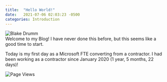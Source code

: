 ```yaml
---
title:  "Hello World!"
date:   2021-07-06 02:03:23 -0500
categories: Introduction
---
```

![Blake Drumm](https://avatars.githubusercontent.com/u/63755224?v=4) \
Welcome to my Blog! I have never done this before, but this seems like a good time to start.

Today is my first day as a Microsoft FTE converting from a contractor. I had been working as a contractor since January 2020 (1 year, 5 months, 22 days)!

![Page Views](https://hitcounter.pythonanywhere.com/count/tag.svg?url=https%3A%2F%2Fblakedrumm.com)
